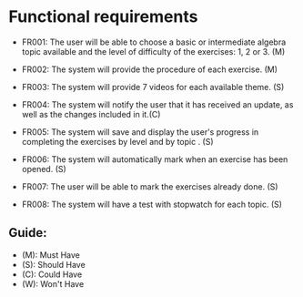 # Functional requirements

* FR001: The user will be able to choose a basic or intermediate algebra topic available and the level of difficulty of the exercises: 1, 2 or 3. (M)

* FR002: The system will provide the procedure of each exercise. (M)

* FR003: The system will provide 7 videos for each available theme. (S)

* FR004: The system will notify the user that it has received an update, as well as the changes included in it.(C)

* FR005: The system will save and display the user's progress in completing the exercises by level and by topic . (S)

* FR006: The system will automatically mark when an exercise has been opened. (S)

* FR007: The user will be able to mark the exercises already done. (S)

* FR008: The system will have a test with stopwatch for each topic. (S)

## Guide:

* (M): Must Have
* (S): Should Have
* (C): Could Have
* (W): Won't Have
